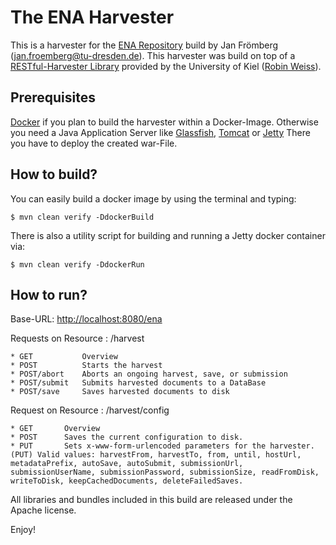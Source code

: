 # The ENA Harvester

This is a harvester for the [ENA Repository][6] build by Jan Frömberg ([jan.froemberg@tu-dresden.de](mailto:jan.froemberg@tu-dresden.de)).
This harvester was build on top of a [RESTful-Harvester Library][1] provided by the University of Kiel ([Robin Weiss](mailto:row@informatik.uni-kiel.de)).

## Prerequisites

[Docker][3] if you plan to build the harvester within a Docker-Image.
Otherwise you need a Java Application Server like [Glassfish][2], [Tomcat][5] or [Jetty][4]
There you have to deploy the created war-File.

## How to build?

You can easily build a docker image by using the terminal and typing:

    $ mvn clean verify -DdockerBuild

There is also a utility script for building and running a Jetty docker container via:

    $ mvn clean verify -DdockerRun

## How to run?

Base-URL: [http://localhost:8080/ena](http://localhost:8080/ena)

Requests on Resource : /harvest

    * GET			Overview
    * POST			Starts the harvest
    * POST/abort	Aborts an ongoing harvest, save, or submission
    * POST/submit	Submits harvested documents to a DataBase
    * POST/save		Saves harvested documents to disk

Request on Resource : /harvest/config

    * GET		Overview
    * POST		Saves the current configuration to disk.
    * PUT 		Sets x-www-form-urlencoded parameters for the harvester.
    (PUT) Valid values: harvestFrom, harvestTo, from, until, hostUrl, metadataPrefix, autoSave, autoSubmit, submissionUrl,
    submissionUserName, submissionPassword, submissionSize, readFromDisk, writeToDisk, keepCachedDocuments, deleteFailedSaves.

All libraries and bundles included in this build are
released under the Apache license.

Enjoy!

[1]: https://code.gerdi-project.de/projects/HAR/repos/harvesterbaselibrary
[2]: https://javaee.github.io/glassfish
[3]: https://www.docker.com
[4]: https://www.eclipse.org/jetty
[5]: https://tomcat.apache.org
[6]: https://www.ebi.ac.uk/ena
